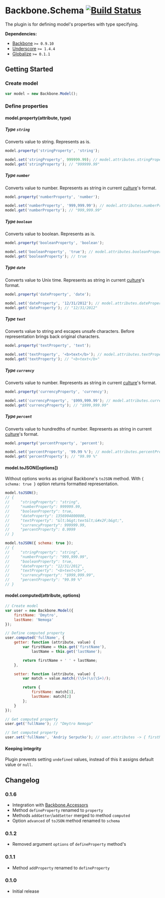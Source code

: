 [lnk]: https://travis-ci.org/DreamTheater/Backbone.Schema
[img]: https://secure.travis-ci.org/DreamTheater/Backbone.Schema.png

# Backbone.Schema [![Build Status][img]][lnk]
The plugin is for defining model's properties with type specifying.

**Dependencies:**

  - [Backbone](https://github.com/documentcloud/backbone) `>= 0.9.10`
  - [Underscore](https://github.com/documentcloud/underscore) `>= 1.4.4`
  - [Globalize](https://github.com/jquery/globalize) `>= 0.1.1`

## Getting Started
### Create model
```js
var model = new Backbone.Model();
```

### Define properties
#### model.property(attribute, type)
##### Type `string`
Converts value to string. Represents as is.

```js
model.property('stringProperty', 'string');

model.set('stringProperty', 999999.99); // model.attributes.stringProperty -> "999999.99"
model.get('stringProperty'); // "999999.99"
```

##### Type `number`
Converts value to number. Represents as string in current [culture](https://github.com/jquery/globalize#culture)'s format.

```js
model.property('numberProperty', 'number');

model.set('numberProperty', '999,999.99'); // model.attributes.numberProperty -> 999999.99
model.get('numberProperty'); // "999,999.99"
```

##### Type `boolean`
Converts value to boolean. Represents as is.

```js
model.property('booleanProperty', 'boolean');

model.set('booleanProperty', 'true'); // model.attributes.booleanProperty -> true
model.get('booleanProperty'); // true
```

##### Type `date`
Converts value to Unix time. Represents as string in current [culture](https://github.com/jquery/globalize#culture)'s format.

```js
model.property('dateProperty', 'date');

model.set('dateProperty', '12/31/2012'); // model.attributes.dateProperty -> 1356904800000
model.get('dateProperty'); // "12/31/2012"
```

##### Type `text`
Converts value to string and escapes unsafe characters. Before representation brings back original characters.

```js
model.property('textProperty', 'text');

model.set('textProperty', '<b>text</b>'); // model.attributes.textProperty -> "&lt;b&gt;text&lt;&#x2F;b&gt;"
model.get('textProperty'); // "<b>text</b>"
```

##### Type `currency`
Converts value to number. Represents as string in current [culture](https://github.com/jquery/globalize#culture)'s format.

```js
model.property('currencyProperty', 'currency');

model.set('currencyProperty', '$999,999.99'); // model.attributes.currencyProperty -> 999999.99
model.get('currencyProperty'); // "$999,999.99"
```

##### Type `percent`
Converts value to hundredths of number. Represents as string in current [culture](https://github.com/jquery/globalize#culture)'s format.

```js
model.property('percentProperty', 'percent');

model.set('percentProperty', '99.99 %'); // model.attributes.percentProperty -> 0.9999
model.get('percentProperty'); // "99.99 %"
```

#### model.toJSON([options])
Without options works as original Backbone's `toJSON` method. With `{ schema: true }` option returns formatted representation.

```js
model.toJSON();
// {
//     "stringProperty": "string",
//     "numberProperty": 999999.99,
//     "booleanProperty": true,
//     "dateProperty": 1356904800000,
//     "textProperty": "&lt;b&gt;text&lt;&#x2F;b&gt;",
//     "currencyProperty": 999999.99,
//     "percentProperty": 0.9999
// }

model.toJSON({ schema: true });
// {
//     "stringProperty": "string",
//     "numberProperty": "999,999.99",
//     "booleanProperty": true,
//     "dateProperty": "12/31/2012",
//     "textProperty": "<b>text</b>",
//     "currencyProperty": "$999,999.99",
//     "percentProperty": "99.99 %"
// }
```

#### model.computed(attribute, options)
```js
// Create model
var user = new Backbone.Model({
    firstName: 'Dmytro',
    lastName: 'Nemoga'
});

// Define computed property
user.computed('fullName', {
    getter: function (attribute, value) {
        var firstName = this.get('firstName'),
            lastName = this.get('lastName');

        return firstName + ' ' + lastName;
    },

    setter: function (attribute, value) {
        var match = value.match(/(\S+)\s(\S+)/);

        return {
            firstName: match[1],
            lastName: match[2]
        };
    }
});

// Get computed property
user.get('fullName'); // "Dmytro Nemoga"

// Set computed property
user.set('fullName', 'Andriy Serputko'); // user.attributes -> { firstName: "Andriy", lastName: "Serputko" }
```

#### Keeping integrity
Plugin prevents setting `undefined` values, instead of this it assigns default value or `null`.

## Changelog
### 0.1.6
  - Integration with [Backbone.Accessors](https://github.com/DreamTheater/Backbone.Accessors)
  - Method `defineProperty` renamed to `property`
  - Methods `addGetter`/`addSetter` merged to method `computed`
  - Option `advanced` of `toJSON` method renamed to `schema`

### 0.1.2
  - Removed argument `options` of `defineProperty` method's

### 0.1.1
  - Method `addProperty` renamed to `defineProperty`

### 0.1.0
  - Initial release
